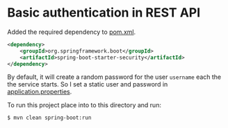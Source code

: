 # Basic authentication in REST API

Added the required dependency to [pom.xml](pom.xml).

```xml
<dependency>
    <groupId>org.springframework.boot</groupId>
    <artifactId>spring-boot-starter-security</artifactId>
</dependency>
```

By default, it will create a random password for the user `username` each the the service starts. So I set a static user
and password in [application.properties](src/main/resources/application.properties).

To run this project place into to this directory and run:

```
$ mvn clean spring-boot:run
```

